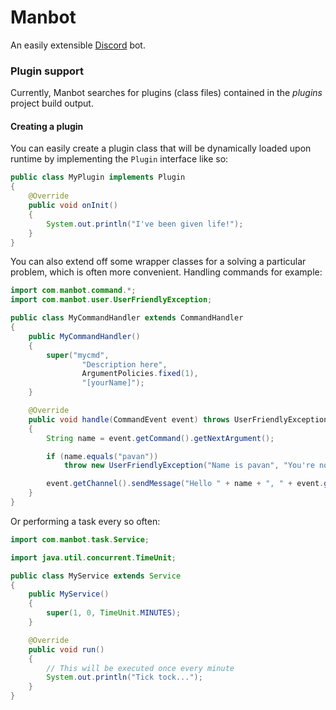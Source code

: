 # Manbot
An easily extensible [Discord](https://discordapp.com/ "Discord") bot.

### Plugin support
Currently, Manbot searches for plugins (class files) contained in the *plugins* project build output.

#### Creating a plugin
You can easily create a plugin class that will be dynamically loaded upon runtime by implementing the ```Plugin``` interface like so:
```java
public class MyPlugin implements Plugin
{
	@Override
	public void onInit()
	{
		System.out.println("I've been given life!");
	}
}
```
You can also extend off some wrapper classes for a solving a particular problem, which is often more convenient. Handling commands for example:
```java
import com.manbot.command.*;
import com.manbot.user.UserFriendlyException;

public class MyCommandHandler extends CommandHandler
{
    public MyCommandHandler()
    {
        super("mycmd", 
                "Description here", 
                ArgumentPolicies.fixed(1), 
                "[yourName]");
    }

    @Override
    public void handle(CommandEvent event) throws UserFriendlyException
    {
        String name = event.getCommand().getNextArgument();

        if (name.equals("pavan"))
            throw new UserFriendlyException("Name is pavan", "You're not allowed to use this command");

        event.getChannel().sendMessage("Hello " + name + ", " + event.getMember().getAsMention()).queue();
    }
}
```
Or performing a task every so often:
```java
import com.manbot.task.Service;

import java.util.concurrent.TimeUnit;

public class MyService extends Service
{
    public MyService()
    {
        super(1, 0, TimeUnit.MINUTES);
    }

    @Override
    public void run()
    {
        // This will be executed once every minute
        System.out.println("Tick tock...");
    }
}
```
